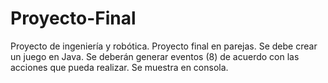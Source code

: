 # Proyecto-Final
Proyecto de ingeniería y robótica. Proyecto final en parejas.
Se debe crear un juego en Java. Se deberán generar eventos (8) de acuerdo con las acciones que pueda realizar. Se muestra en consola.
